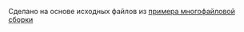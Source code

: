 Сделано на основе исходных файлов из [примера многофайловой сборки](https://uneex.org/FrBrGeorge/MakefileExample)
